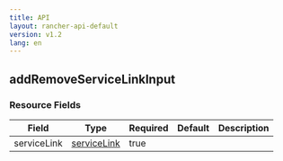 ```yaml
---
title: API
layout: rancher-api-default
version: v1.2
lang: en
---
```


## addRemoveServiceLinkInput





### Resource Fields

Field | Type | Required | Default | Description
---|---|---|---|---
serviceLink | [serviceLink]({{site.baseurl}}/rancher/{{page.version}}/{{page.lang}}/api/api-resources/serviceLink/) | true |  | 

